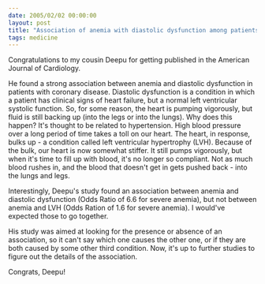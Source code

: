 ```yaml
---
date: 2005/02/02 00:00:00
layout: post
title: "Association of anemia with diastolic dysfunction among patients with coronary artery disease in the Heart and Soul Study"
tags: medicine
---
```


Congratulations to my cousin Deepu for getting published in the American Journal of Cardiology.

He found a strong association between anemia and diastolic dysfunction in patients with coronary disease. Diastolic dysfunction is a condition in which a patient has clinical signs of heart failure, but a normal left ventricular systolic function. So, for some reason, the heart is pumping vigorously, but fluid is still backing up (into the legs or into the lungs). Why does this happen? It's thought to be related to hypertension. High blood pressure over a long period of time takes a toll on our heart. The heart, in response, bulks up - a condition called left ventricular hypertrophy (LVH). Because of the bulk, our heart is now somewhat stiffer. It still pumps vigorously, but when it's time to fill up with blood, it's no longer so compliant. Not as much blood rushes in, and the blood that doesn't get in gets pushed back - into the lungs and legs.

Interestingly, Deepu's study found an association between anemia and diastolic dysfunction (Odds Ratio of 6.6 for severe anemia), but not between anemia and LVH (Odds Ration of 1.6 for severe anemia). I would've expected those to go together.

His study was aimed at looking for the presence or absence of an association, so it can't say which one causes the other one, or if they are both caused by some other third condition. Now, it's up to further studies to figure out the details of the association.

Congrats, Deepu!
